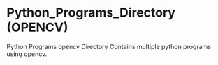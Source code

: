 # Python_Programs_Directory (OPENCV)
Python Programs opencv Directory Contains multiple python programs using opencv.

